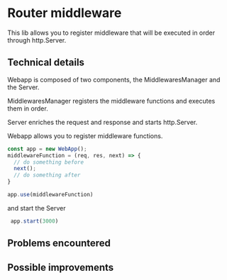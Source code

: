 # Router middleware

This lib allows you to register middleware that will be executed in order through http.Server.

## Technical details

Webapp is composed of two components, the MiddlewaresManager and the Server.

MiddlewaresManager registers the middleware functions and executes them in order.

Server enriches the request and response and starts http.Server.

Webapp allows you to register middleware functions.
```javascript
const app = new WebApp();
middlewareFunction = (req, res, next) => {
  // do something before
  next();
  // do something after
}

app.use(middlewareFunction)
```
and start the Server
```javascript
 app.start(3000)
```

## Problems encountered

## Possible improvements
